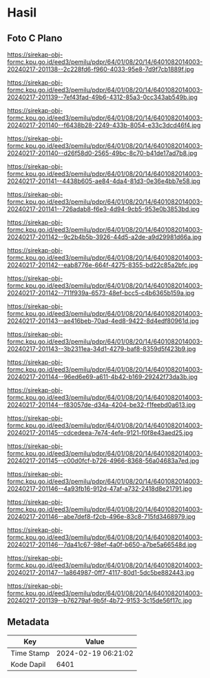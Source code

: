 # Hasil

## Foto C Plano

https://sirekap-obj-formc.kpu.go.id/eed3/pemilu/pdpr/64/01/08/20/14/6401082014003-20240217-201138--2c228fd6-f960-4033-95e8-7d9f7cb1889f.jpg

https://sirekap-obj-formc.kpu.go.id/eed3/pemilu/pdpr/64/01/08/20/14/6401082014003-20240217-201139--7ef43fad-49b6-4312-85a3-0cc343ab549b.jpg

https://sirekap-obj-formc.kpu.go.id/eed3/pemilu/pdpr/64/01/08/20/14/6401082014003-20240217-201140--f6438b28-2249-433b-8054-e33c3dcd46f4.jpg

https://sirekap-obj-formc.kpu.go.id/eed3/pemilu/pdpr/64/01/08/20/14/6401082014003-20240217-201140--d26f58d0-2565-49bc-8c70-b41de17ad7b8.jpg

https://sirekap-obj-formc.kpu.go.id/eed3/pemilu/pdpr/64/01/08/20/14/6401082014003-20240217-201141--4438b605-ae84-4da4-81d3-0e36e4bb7e58.jpg

https://sirekap-obj-formc.kpu.go.id/eed3/pemilu/pdpr/64/01/08/20/14/6401082014003-20240217-201141--726adab8-f6e3-4d94-9cb5-953e0b3853bd.jpg

https://sirekap-obj-formc.kpu.go.id/eed3/pemilu/pdpr/64/01/08/20/14/6401082014003-20240217-201142--9c2b4b5b-3926-44d5-a2de-a9d29981d66a.jpg

https://sirekap-obj-formc.kpu.go.id/eed3/pemilu/pdpr/64/01/08/20/14/6401082014003-20240217-201142--eab8776e-664f-4275-8355-bd22c85a2bfc.jpg

https://sirekap-obj-formc.kpu.go.id/eed3/pemilu/pdpr/64/01/08/20/14/6401082014003-20240217-201142--711f939a-6573-48ef-bcc5-c4b6365b159a.jpg

https://sirekap-obj-formc.kpu.go.id/eed3/pemilu/pdpr/64/01/08/20/14/6401082014003-20240217-201143--ae416beb-70ad-4ed8-9422-8d4edf80961d.jpg

https://sirekap-obj-formc.kpu.go.id/eed3/pemilu/pdpr/64/01/08/20/14/6401082014003-20240217-201143--3b2311ea-34d1-4279-baf8-8359d5f423b9.jpg

https://sirekap-obj-formc.kpu.go.id/eed3/pemilu/pdpr/64/01/08/20/14/6401082014003-20240217-201144--96ed6e69-a611-4b42-b169-29242f73da3b.jpg

https://sirekap-obj-formc.kpu.go.id/eed3/pemilu/pdpr/64/01/08/20/14/6401082014003-20240217-201144--f83057de-d34a-4204-be32-f1feebd0a613.jpg

https://sirekap-obj-formc.kpu.go.id/eed3/pemilu/pdpr/64/01/08/20/14/6401082014003-20240217-201145--cdcedeea-7e74-4efe-9121-f0f8e43aed25.jpg

https://sirekap-obj-formc.kpu.go.id/eed3/pemilu/pdpr/64/01/08/20/14/6401082014003-20240217-201145--c00d0fcf-b726-4966-8368-56a04683a7ed.jpg

https://sirekap-obj-formc.kpu.go.id/eed3/pemilu/pdpr/64/01/08/20/14/6401082014003-20240217-201146--4a93fb16-912d-47af-a732-2418d8e21791.jpg

https://sirekap-obj-formc.kpu.go.id/eed3/pemilu/pdpr/64/01/08/20/14/6401082014003-20240217-201146--abe7def8-f2cb-496e-83c8-715fd3468979.jpg

https://sirekap-obj-formc.kpu.go.id/eed3/pemilu/pdpr/64/01/08/20/14/6401082014003-20240217-201146--7da41c67-98ef-4a0f-b650-a7be5a66548d.jpg

https://sirekap-obj-formc.kpu.go.id/eed3/pemilu/pdpr/64/01/08/20/14/6401082014003-20240217-201147--1a864987-0ff7-4117-80d1-5dc5be882443.jpg

https://sirekap-obj-formc.kpu.go.id/eed3/pemilu/pdpr/64/01/08/20/14/6401082014003-20240217-201139--b76279af-9b5f-4b72-9153-3c15de56f17c.jpg


## Metadata

| Key        | Value               |
| ---------- | ------------------- |
| Time Stamp | 2024-02-19 06:21:02 |
| Kode Dapil | 6401                |



